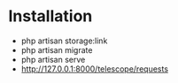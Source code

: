 # Installation

 - php artisan storage:link
 - php artisan migrate
 - php artisan serve
 - http://127.0.0.1:8000/telescope/requests
